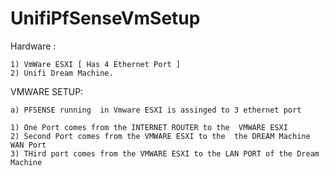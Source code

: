 # UnifiPfSenseVmSetup

Hardware :

    1) VmWare ESXI [ Has 4 Ethernet Port ]
    2) Unifi Dream Machine. 


VMWARE SETUP:

    a) PFSENSE running  in Vmware ESXI is assinged to 3 ethernet port 

    1) One Port comes from the INTERNET ROUTER to the  VMWARE ESXI 
    2) Second Port comes from the VMWARE ESXI to the  the DREAM Machine WAN Port
    3) THird port comes from the VMWARE ESXI to the LAN PORT of the Dream Machine 
    
    
    

